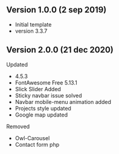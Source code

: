 ## Version 1.0.0 (2 sep 2019)
- Initial template
-   version 3.3.7

## Version 2.0.0 (21 dec 2020)
Updated
-   4.5.3
- FontAwesome Free 5.13.1
- Slick Slider Added
- Sticky navbar issue solved
- Navbar mobile-menu animation added
- Projects style updated
- Google map updated

Removed
- Owl-Carousel
- Contact form php